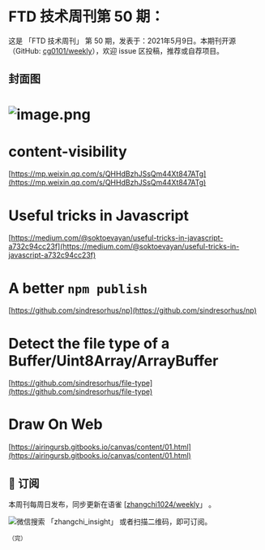 # FTD 技术周刊第 50 期：
这是 「FTD 技术周刊」 第 50 期，发表于：2021年5月9日。本期刊开源（GitHub: [cg0101/weekly](https://github.com/cg0101/weekly)），欢迎 issue 区投稿，推荐或自荐项目。
## 封面图


# ![image.png](https://cdn.nlark.com/yuque/0/2020/png/132503/1605580883978-eb86489e-3712-43a2-877a-975c79412513.png#height=810&id=IDZiG&margin=%5Bobject%20Object%5D&name=image.png&originHeight=810&originWidth=1080&originalType=binary&size=620744&status=done&style=none&width=1080)
# content-visibility
[https://mp.weixin.qq.com/s/QHHdBzhJSsQm44Xt847ATg](https://mp.weixin.qq.com/s/QHHdBzhJSsQm44Xt847ATg)<br />

# Useful tricks in Javascript
[https://medium.com/@soktoevayan/useful-tricks-in-javascript-a732c94cc23f](https://medium.com/@soktoevayan/useful-tricks-in-javascript-a732c94cc23f)<br />

# A better `npm publish`
[https://github.com/sindresorhus/np](https://github.com/sindresorhus/np)<br />

# **Detect the file type of a Buffer/Uint8Array/ArrayBuffer**
[https://github.com/sindresorhus/file-type](https://github.com/sindresorhus/file-type)<br />

# Draw On Web
[https://airingursb.gitbooks.io/canvas/content/01.html](https://airingursb.gitbooks.io/canvas/content/01.html)



## 📅 订阅
本周刊每周日发布，同步更新在语雀 [[zhangchi1024/weekly](https://www.yuque.com/zhangchi1024/weekly)」 。


微信搜索 「zhangchi_insight」 或者扫描二维码，即可订阅。
    <img src="https://cdn.nlark.com/yuque/0/2021/jpeg/132503/1640750963398-e8538e9e-6b96-46f7-abff-c93b56bdd377.jpeg?x-oss-process=image%2Fwatermark%2Ctype_d3F5LW1pY3JvaGVp%2Csize_36%2Ctext_5byg6amw%2Ccolor_FFFFFF%2Cshadow_50%2Ct_80%2Cg_se%2Cx_10%2Cy_10%2Fresize%2Cw_426%2Climit_0" style="float:left">
    
    （完）
